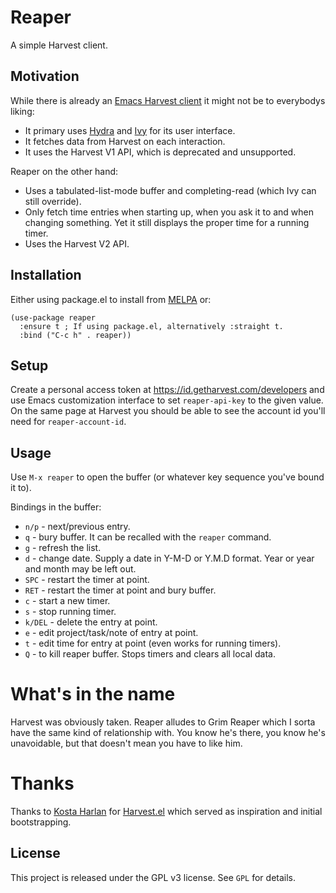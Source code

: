 # Reaper

A simple Harvest client.

## Motivation

While there is already an [Emacs Harvest
client](https://github.com/kostajh/harvest.el) it might not be to
everybodys liking:

* It primary uses [Hydra](https://github.com/abo-abo/hydra) and
  [Ivy](https://github.com/abo-abo/swiper) for its user interface.
* It fetches data from Harvest on each interaction.
* It uses the Harvest V1 API, which is deprecated and unsupported.

Reaper on the other hand:

* Uses a tabulated-list-mode buffer and completing-read (which Ivy can
  still override).
* Only fetch time entries when starting up, when you ask it to and
  when changing something. Yet it still displays the proper time for a
  running timer.
* Uses the Harvest V2 API.

## Installation

Either using package.el to install from [MELPA](https://melpa.org/) or:

``` emacs-lisp
(use-package reaper
  :ensure t ; If using package.el, alternatively :straight t.
  :bind ("C-c h" . reaper))
```

## Setup

Create a personal access token at https://id.getharvest.com/developers
and use Emacs customization interface to set `reaper-api-key` to the
given value. On the same page at Harvest you should be able to see the
account id you'll need for `reaper-account-id`.

## Usage

Use `M-x reaper` to open the buffer (or whatever key sequence you've bound it to). 

Bindings in the buffer:
* `n/p` - next/previous entry.
* `q` - bury buffer. It can be recalled with the `reaper` command.
* `g` - refresh the list.
* `d` - change date. Supply a date in Y-M-D or Y.M.D format. Year
  or year and month may be left out.
* `SPC` - restart the timer at point.
* `RET` - restart the timer at point and bury buffer.
* `c` - start a new timer.
* `s` - stop running timer.
* `k/DEL` - delete the entry at point.
* `e` - edit project/task/note of entry at point.
* `t` - edit time for entry at point (even works for running timers).
* `Q` - to kill reaper buffer. Stops timers and clears all local data.

# What's in the name

Harvest was obviously taken. Reaper alludes to Grim Reaper which I
sorta have the same kind of relationship with. You know he's there,
you know he's unavoidable, but that doesn't mean you have to like him.

# Thanks

Thanks to [Kosta Harlan](https://github.com/kostajh) for
[Harvest.el](https://github.com/kostajh/harvest.el) which served as
inspiration and initial bootstrapping.

## License

This project is released under the GPL v3 license. See `GPL` for
details.
